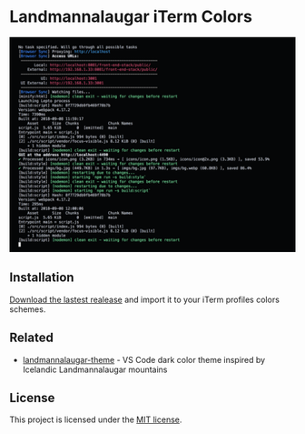 # Landmannalaugar iTerm Colors

![iTerm Colors Demo](fixtures/iterm.png)

## Installation

[Download the lastest realease][lastest release] and import it to your iTerm
profiles colors schemes.

## Related

- [landmannalaugar-theme][landmannalaugar-theme] - VS Code dark color theme inspired by Icelandic Landmannalaugar mountains

## License

This project is licensed under the [MIT license](LICENSE).

[lastest release]: https://github.com/dimitrinicolas/landmannalaugar-iterm-colors/releases/latest

[landmannalaugar-theme]: https://github.com/dimitrinicolas/landmannalaugar-theme
